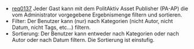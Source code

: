 * [req0137](https://github.com/PolitAktiv/politaktiv-requirements/tree/master/de/requirements/req0137.md) 
Jeder Gast kann mit dem PolitAktiv Asset Publisher (PA-AP) die vom Administrator vorgegebene Ergebnismenge filtern und sortieren.
 * Filter: Der Benutzer kann (nur) nach Kategorien (nicht Autor, nicht Datum, nicht Tags, etc…) filtern.
 * Sortierung: Der Benutzer kann entweder nach Kategorien oder nach Autor oder nach Datum filtern. Die Sortierung ist einstufig.

